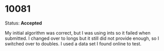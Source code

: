 10081
=====

Status: **Accepted**

My initial algorithm was correct, but I was using ints so it failed when submitted. I changed over to longs but it still did not provide enough, so I switched over to doubles. I used a data set I found online to test.
